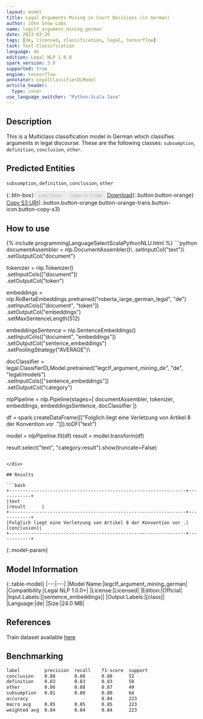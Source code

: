 ```yaml
---
layout: model
title: Legal Arguments Mining in Court Decisions (in German)
author: John Snow Labs
name: legclf_argument_mining_german
date: 2023-03-26
tags: [de, licensed, classification, legal, tensorflow]
task: Text Classification
language: de
edition: Legal NLP 1.0.0
spark_version: 3.0
supported: true
engine: tensorflow
annotator: LegalClassifierDLModel
article_header:
  type: cover
use_language_switcher: "Python-Scala-Java"
---
```


## Description

This is a Multiclass classification model in German which classifies arguments in legal discourse. These are the following classes: `subsumption`, `definition`, `conclusion`, `other`.

## Predicted Entities

`subsumption`, `definition`, `conclusion`, `other`

{:.btn-box}
<button class="button button-orange" disabled>Live Demo</button>
<button class="button button-orange" disabled>Open in Colab</button>
[Download](https://s3.amazonaws.com/auxdata.johnsnowlabs.com/legal/models/legclf_argument_mining_german_de_1.0.0_3.0_1679848514704.zip){:.button.button-orange}
[Copy S3 URI](s3://auxdata.johnsnowlabs.com/legal/models/legclf_argument_mining_german_de_1.0.0_3.0_1679848514704.zip){:.button.button-orange.button-orange-trans.button-icon.button-copy-s3}

## How to use



<div class="tabs-box" markdown="1">
{% include programmingLanguageSelectScalaPythonNLU.html %}
```python
documentAssembler = nlp.DocumentAssembler()\
        .setInputCol("text")\
        .setOutputCol("document")

tokenizer = nlp.Tokenizer()\
        .setInputCols(["document"])\
        .setOutputCol("token")

embeddings = nlp.RoBertaEmbeddings.pretrained("roberta_large_german_legal", "de")\
        .setInputCols(["document", "token"])\
        .setOutputCol("embeddings")\
        .setMaxSentenceLength(512)

embeddingsSentence = nlp.SentenceEmbeddings()\
        .setInputCols(["document", "embeddings"])\
        .setOutputCol("sentence_embeddings")\
        .setPoolingStrategy("AVERAGE")\


docClassifier = legal.ClassifierDLModel.pretrained("legclf_argument_mining_de", "de", "legal/models")\
        .setInputCols(["sentence_embeddings"])\
        .setOutputCol("category")

nlpPipeline = nlp.Pipeline(stages=[
      documentAssembler, 
      tokenizer,
      embeddings,
      embeddingsSentence,
      docClassifier
])

df = spark.createDataFrame([["Folglich liegt eine Verletzung von Artikel 8 der Konvention vor ."]]).toDF("text")

model = nlpPipeline.fit(df)
result = model.transform(df)

result.select("text", "category.result").show(truncate=False)
```

</div>

## Results

```bash
+-----------------------------------------------------------------+------------+
|text                                                             |result      |
+-----------------------------------------------------------------+------------+
|Folglich liegt eine Verletzung von Artikel 8 der Konvention vor .|[conclusion]|
+-----------------------------------------------------------------+------------+
```

{:.model-param}
## Model Information

{:.table-model}
|---|---|
|Model Name:|legclf_argument_mining_german|
|Compatibility:|Legal NLP 1.0.0+|
|License:|Licensed|
|Edition:|Official|
|Input Labels:|[sentence_embeddings]|
|Output Labels:|[class]|
|Language:|de|
|Size:|24.0 MB|

## References

Train dataset available [here](https://huggingface.co/datasets/MeilingShi/legal_argument_mining)

## Benchmarking

```bash
label         precision  recall    f1-score  support      
conclusion    0.88       0.88      0.88      52  
definition    0.83       0.83      0.83      58  
other         0.86       0.88      0.87      49  
subsumption   0.81       0.80      0.80      64  
accuracy         -          -      0.84      223                     
macro avg     0.85       0.85      0.85      223 
weighted avg  0.84       0.84      0.84      223 
```